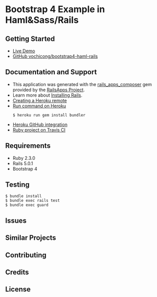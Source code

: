 Bootstrap 4 Example in Haml&Sass/Rails
================

Getting Started
---------------

- [Live Demo](https://mysterious-shore-48399.herokuapp.com)
- [GitHub vochicong/bootstrap4-haml-rails](https://github.com/vochicong/bootstrap4-haml-rails)

Documentation and Support
-------------------------

- This application was generated with the [rails_apps_composer](https://github.com/RailsApps/rails_apps_composer) gem
provided by the [RailsApps Project](http://railsapps.github.io/).
- Learn more about [Installing Rails](http://railsapps.github.io/installing-rails.html).
- [Creating a Heroku remote](https://devcenter.heroku.com/articles/git#creating-a-heroku-remote)
- [Run command on Heroku](https://devcenter.heroku.com/articles/one-off-dynos#types-of-one-off-dynos)
  ```
  $ heroku run gem install bundler
  ```
- [Heroku GitHub integration](https://devcenter.heroku.com/articles/github-integration)
- [Ruby project on Travis CI](https://docs.travis-ci.com/user/languages/ruby/)

Requirements
-------------

- Ruby 2.3.0
- Rails 5.0.1
- Bootstrap 4

Testing
--------

```
$ bundle install
$ bundle exec rails test
$ bundle exec guard
```

Issues
-------------

Similar Projects
----------------

Contributing
------------

Credits
-------

License
-------
